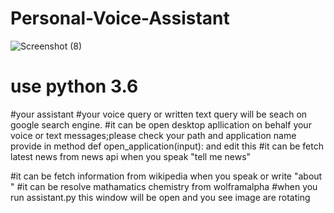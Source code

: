 # Personal-Voice-Assistant

![Screenshot (8)](https://user-images.githubusercontent.com/56151722/94779086-f5216c80-03e3-11eb-83bf-cf6812be2310.png)
# use python 3.6
#your assistant 
#your voice query or written text query will be seach on google search engine.
#it can be open  desktop apllication on behalf your voice or text messages;please check your path and application name provide in method def open_application(input): and edit this
#it can be fetch latest news from news api when you speak "tell me news"

#it can be fetch information from wikipedia when you speak or write "about "
#it can be resolve mathamatics chemistry from wolframalpha
#when you run assistant.py this window will be open and you see image are rotating

